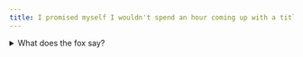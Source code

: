 ```yaml
---
title: I promised myself I wouldn't spend an hour coming up with a title for this! I hope it's funny! *cries silently* (/j I'm fine)
---
```


<details>
<summary>What does the fox say?</summary>
  
__[ALL REMAINING CONTENT REMOVED IN COMPLIANCE WITH THE DIGITAL MILLENIUM COPYRIGHT ACT.]__

</details>
